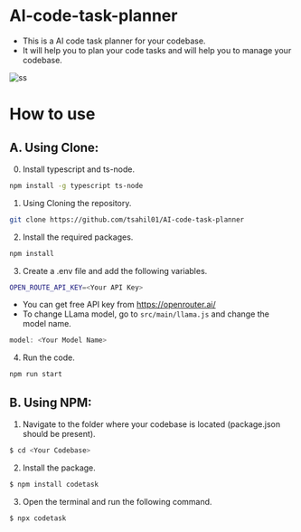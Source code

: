 # AI-code-task-planner

- This is a AI code task planner for your codebase.
- It will help you to plan your code tasks and will help you to manage your codebase.

![ss](https://github.com/user-attachments/assets/e406dd76-7bd5-4a30-921a-a005bbfea5d1)

# How to use

## A. Using Clone:

0. Install typescript and ts-node.

```bash
npm install -g typescript ts-node
```

1. Using Cloning the repository.

```bash
git clone https://github.com/tsahil01/AI-code-task-planner
```

2. Install the required packages.

```bash
npm install
```

3. Create a .env file and add the following variables.

```bash
OPEN_ROUTE_API_KEY=<Your API Key>
```

- You can get free API key from https://openrouter.ai/
- To change LLama model, go to `src/main/llama.js` and change the model name.

```ts
model: <Your Model Name>
```

4. Run the code.

```bash
npm run start
```

## B. Using NPM:

1. Navigate to the folder where your codebase is located (package.json should be present).

```bash
$ cd <Your Codebase>
```

2. Install the package.

```bash
$ npm install codetask
```

3. Open the terminal and run the following command.

```bash
$ npx codetask
```
